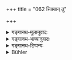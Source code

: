 +++
title = "062 स्त्रियान् तु"

+++

<details><summary>गङ्गानथ-मूलानुवादः</summary>

If the wife is radiant with beauty, the whole house is bright; but if she is destitute of beauty, all will appear dismal.—(62)


(Note: the above is an alternate translation by George Bühler)


Verses 57—66 are omitted by Medhātithi. [Query—are they interpolations?] “These are very probably a later addition. The corresponding section in the Mahābhārata, 13.46 stops right here also.”—Hopkins. They are all quoted in Vivādaratnākara and in Parāśaramādhava.
</details>

<details><summary>गङ्गानथ-भाष्यानुवादः</summary>

\[Verses 57 to 66 have been omitted by Medhātithi.\]
</details>

<details><summary>गङ्गानथ-टिप्पन्यः</summary>

> Verses 57—66 are omitted by Medhātithi. *\[Query*—are they > interpolations?\] “These are very probably a later addition. The > corresponding section in the Mahābhārata, 13.46 stops right here > also.”—Hopkins. They are all quoted in *Vivādaratnākara* and in > *Parāśaramādhava*.

(verse 3.61-62).—These verses are quoted in *Vivādaratnākara* (p. 421).
</details>

<details><summary>Bühler</summary>

062	If the wife is radiant with beauty, the whole house is bright; but if she is destitute of beauty, all will appear dismal.
</details>
